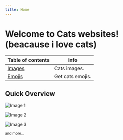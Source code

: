 ```yaml
---
title: Home
---
```


# Welcome to Cats websites! (beacause i love cats)

 
| Table of contents | Info          |
| ------- | ------------------ |
| [Images](pages/images.html)  | Cats images. |
| [Emojis]()   | Get cats emojis.             |

## Quick Overview

![Image 1]() 

![Image 2]() 

![Image 3]() 

<sup>and more...</sup>
